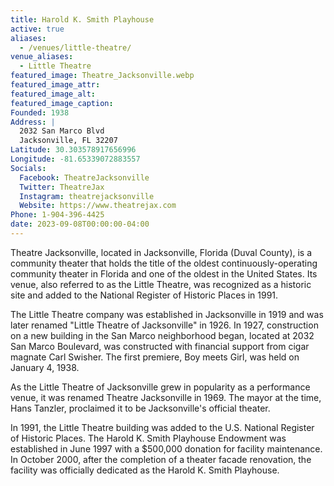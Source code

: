 ```yaml
---
title: Harold K. Smith Playhouse
active: true
aliases: 
  - /venues/little-theatre/
venue_aliases:
  - Little Theatre
featured_image: Theatre_Jacksonville.webp
featured_image_attr:
featured_image_alt:
featured_image_caption:
Founded: 1938
Address: |
  2032 San Marco Blvd
  Jacksonville, FL 32207
Latitude: 30.303578917656996
Longitude: -81.65339072883557
Socials:
  Facebook: TheatreJacksonville
  Twitter: TheatreJax
  Instagram: theatrejacksonville
  Website: https://www.theatrejax.com
Phone: 1-904-396-4425
date: 2023-09-08T00:00:00-04:00
---
```

Theatre Jacksonville, located in Jacksonville, Florida (Duval County), is a community theater that holds the title of the oldest continuously-operating community theater in Florida and one of the oldest in the United States. Its venue, also referred to as the Little Theatre, was recognized as a historic site and added to the National Register of Historic Places in 1991.

The Little Theatre company was established in Jacksonville in 1919 and was later renamed "Little Theatre of Jacksonville" in 1926. In 1927, construction on a new building in the San Marco neighborhood began, located at 2032 San Marco Boulevard, was constructed with financial support from cigar magnate Carl Swisher. The first premiere, Boy meets Girl, was held on January 4, 1938.

As the Little Theatre of Jacksonville grew in popularity as a performance venue, it was renamed Theatre Jacksonville in 1969. The mayor at the time, Hans Tanzler, proclaimed it to be Jacksonville's official theater.

In 1991, the Little Theatre building was added to the U.S. National Register of Historic Places. The Harold K. Smith Playhouse Endowment was established in June 1997 with a $500,000 donation for facility maintenance. In October 2000, after the completion of a theater facade renovation, the facility was officially dedicated as the Harold K. Smith Playhouse.